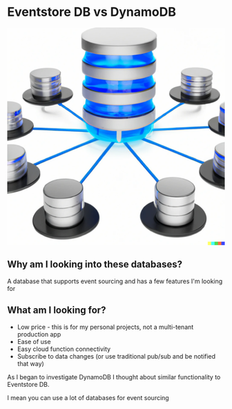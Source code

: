# Eventstore DB vs DynamoDB

![A bunch of interconnected databases I generated on DALL E](DALL-E-2022-10-14-20.48.18.png)

## Why am I looking into these databases?

A database that supports event sourcing and has a few features I'm looking for

## What am I looking for?

- Low price - this is for my personal projects, not a multi-tenant production app
- Ease of use
- Easy cloud function connectivity
- Subscribe to data changes (or use traditional pub/sub and be notified that way)

As I began to investigate DynamoDB I thought about similar functionality to Eventstore DB.

I mean you can use a lot of databases for event sourcing

